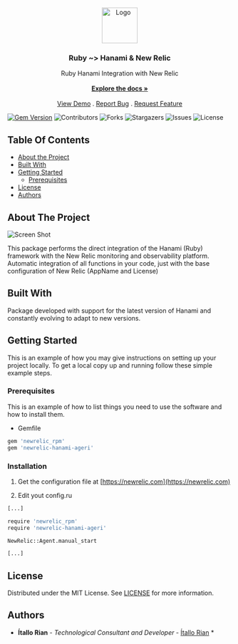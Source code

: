 <br/>
<p align="center">
  <a href="https://github.com/itallorian/newrelic-hanami-ageri">
    <img src="https://hanamirb.org/images/logo.png" alt="Logo" width="80" height="80">
  </a>

  <h3 align="center">Ruby ~> Hanami & New Relic</h3>

  <p align="center">
    Ruby Hanami Integration with New Relic
    <br/>
    <br/>
    <a href="https://github.com/itallorian/newrelic-hanami-ageri"><strong>Explore the docs »</strong></a>
    <br/>
    <br/>
    <a href="https://github.com/itallorian/newrelic-hanami-ageri">View Demo</a>
    .
    <a href="https://github.com/itallorian/newrelic-hanami-ageri/issues">Report Bug</a>
    .
    <a href="https://github.com/itallorian/newrelic-hanami-ageri/issues">Request Feature</a>
  </p>
</p>

[![Gem Version](https://badge.fury.io/rb/newrelic-hanami-ageri.svg)](https://badge.fury.io/rb/newrelic-hanami-ageri)
![Contributors](https://img.shields.io/github/contributors/itallorian/newrelic-hanami-ageri?color=dark-green) ![Forks](https://img.shields.io/github/forks/itallorian/newrelic-hanami-ageri?style=social) ![Stargazers](https://img.shields.io/github/stars/itallorian/newrelic-hanami-ageri?style=social) ![Issues](https://img.shields.io/github/issues/itallorian/newrelic-hanami-ageri) ![License](https://img.shields.io/github/license/itallorian/newrelic-hanami-ageri) 

## Table Of Contents

* [About the Project](#about-the-project)
* [Built With](#built-with)
* [Getting Started](#getting-started)
  * [Prerequisites](#prerequisites)
* [License](#license)
* [Authors](#authors)

## About The Project

![Screen Shot](https://cdn.icon-icons.com/icons2/2415/PNG/512/ruby_plain_wordmark_logo_icon_146362.png)

This package performs the direct integration of the Hanami (Ruby) framework with the New Relic monitoring and observability platform. Automatic integration of all functions in your code, just with the base configuration of New Relic (AppName and License)

## Built With

Package developed with support for the latest version of Hanami and constantly evolving to adapt to new versions.

## Getting Started

This is an example of how you may give instructions on setting up your project locally.
To get a local copy up and running follow these simple example steps.

### Prerequisites

This is an example of how to list things you need to use the software and how to install them.

* Gemfile

```sh
gem 'newrelic_rpm'
gem 'newrelic-hanami-ageri'
```

### Installation

1. Get the configuration file at [https://newrelic.com](https://newrelic.com)

2. Edit yout config.ru

```sh
[...]

require 'newrelic_rpm'
require 'newrelic-hanami-ageri'

NewRelic::Agent.manual_start

[...]

```

## License

Distributed under the MIT License. See [LICENSE](https://github.com/itallorian/newrelic-hanami-ageri/blob/main/LICENSE.md) for more information.

## Authors

* **Ítallo Rian** - *Technological Consultant and Developer* - [Ítallo Rian](https://github.com/itallorian/) *



